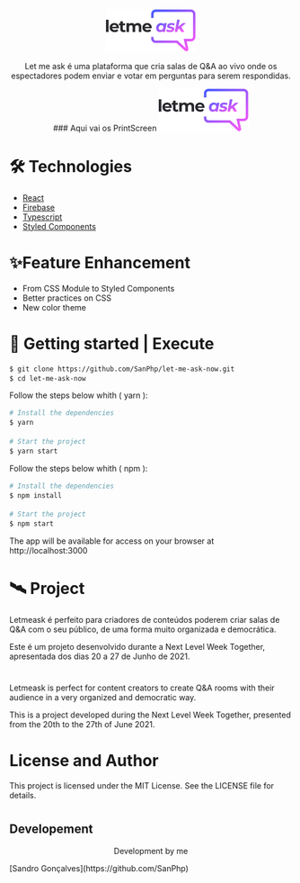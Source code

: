 <p align="center">
   <img alt="Letmeask" src="src/assets/images/logo.svg" width="160px">
   <p align="center">Let me ask é uma plataforma que cria salas de Q&A ao vivo onde os espectadores podem enviar e votar em perguntas para serem respondidas.</p>
</p>

<p align="center">
   ### Aqui vai os PrintScreen
   <img alt="Letmeask" src="src/assets/images/logo.svg" width="160px">
</p>

# 🛠 Technologies

- [React](https://reactjs.org/)
- [Firebase](https://firebase.google.com/)
- [Typescript](https://reactjs.org/)
- [Styled Components](https://styled-components.com/)

# ✨Feature Enhancement
- From CSS Module to Styled Components
- Better practices on CSS
- New color theme

# 📐 Getting started | Execute 

```bash
$ git clone https://github.com/SanPhp/let-me-ask-now.git
$ cd let-me-ask-now
```

Follow the steps below whith ( yarn ):
```bash
# Install the dependencies
$ yarn

# Start the project
$ yarn start
```
Follow the steps below whith ( npm ):
```bash
# Install the dependencies
$ npm install

# Start the project
$ npm start
```

The app will be available for access on your browser at http://localhost:3000

# 🛰 Project
Letmeask é perfeito para criadores de conteúdos poderem criar salas de Q&A com o seu público, de uma forma muito organizada e democrática.

Este é um projeto desenvolvido durante a Next Level Week Together, apresentada dos dias 20 a 27 de Junho de 2021.
#

Letmeask is perfect for content creators to create Q&A rooms with their audience in a very organized and democratic way.

This is a project developed during the Next Level Week Together, presented from the 20th to the 27th of June 2021.

# License and Author

This project is licensed under the MIT License. See the LICENSE file for details.
#

## Developement

<p align="center">Development by me</p> [Sandro Gonçalves](https://github.com/SanPhp)

